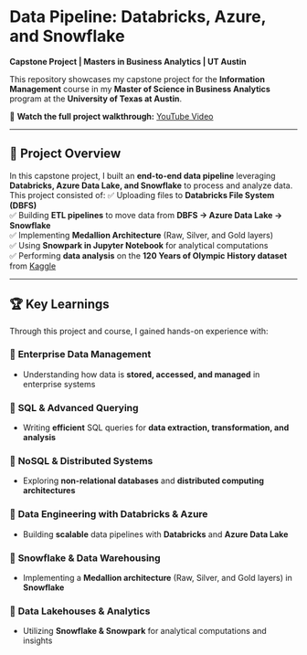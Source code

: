 # **Data Pipeline: Databricks, Azure, and Snowflake**  

**Capstone Project | Masters in Business Analytics | UT Austin**  

This repository showcases my capstone project for the **Information Management** course in my **Master of Science in Business Analytics** program at the **University of Texas at Austin**.  

🔗 **Watch the full project walkthrough:** [YouTube Video](https://www.youtube.com/watch?v=wp40LIW6Tq4)  

---

## 📌 **Project Overview**  
In this capstone project, I built an **end-to-end data pipeline** leveraging **Databricks, Azure Data Lake, and Snowflake** to process and analyze data. This project consisted of:
✅ Uploading files to **Databricks File System (DBFS)**  
✅ Building **ETL pipelines** to move data from **DBFS → Azure Data Lake → Snowflake**  
✅ Implementing **Medallion Architecture** (Raw, Silver, and Gold layers)  
✅ Using **Snowpark in Jupyter Notebook** for analytical computations  
✅ Performing **data analysis** on the **120 Years of Olympic History dataset** from [Kaggle](https://www.kaggle.com/datasets/heesoo37/120-years-of-olympic-history-athletes-and-results)  

---

## 🏆 **Key Learnings**  
Through this project and course, I gained hands-on experience with:  

### 🔹 **Enterprise Data Management**  
- Understanding how data is **stored, accessed, and managed** in enterprise systems  

### 🔹 **SQL & Advanced Querying**  
- Writing **efficient** SQL queries for **data extraction, transformation, and analysis**  

### 🔹 **NoSQL & Distributed Systems**  
- Exploring **non-relational databases** and **distributed computing architectures**  

### 🔹 **Data Engineering with Databricks & Azure**  
- Building **scalable** data pipelines with **Databricks** and **Azure Data Lake**  

### 🔹 **Snowflake & Data Warehousing**  
- Implementing a **Medallion architecture** (Raw, Silver, and Gold layers) in **Snowflake**  

### 🔹 **Data Lakehouses & Analytics**  
- Utilizing **Snowflake & Snowpark** for analytical computations and insights  





